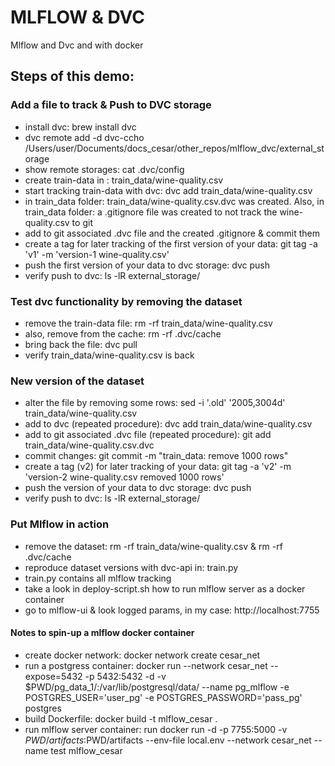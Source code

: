 # MLFLOW & DVC
Mlflow and Dvc and with docker

## Steps of this demo:

### Add a file to track & Push to DVC storage
- install dvc: brew install dvc
- dvc remote add -d dvc-ccho /Users/user/Documents/docs_cesar/other_repos/mlflow_dvc/external_storage
- show remote storages: cat .dvc/config 
- create train-data in : train_data/wine-quality.csv
- start tracking train-data with dvc: dvc add train_data/wine-quality.csv
- in train_data folder: train_data/wine-quality.csv.dvc was created. Also, in train_data folder: a .gitignore file was created to not track the wine-quality.csv to git
- add to git associated .dvc file and the created .gitignore & commit them
- create a tag for later tracking of the first version of your data: git tag -a 'v1' -m 'version-1 wine-quality.csv'
- push the first version of your data to dvc storage: dvc push
- verify push to dvc: ls -lR external_storage/

### Test dvc functionality by removing the dataset
- remove the train-data file: rm -rf train_data/wine-quality.csv
- also, remove from the cache: rm -rf .dvc/cache
- bring back the file: dvc pull
- verify train_data/wine-quality.csv is back

### New version of the dataset
- alter the file by removing some rows: sed -i '.old' '2005,3004d' train_data/wine-quality.csv
- add to dvc (repeated procedure): dvc add train_data/wine-quality.csv
- add to git associated .dvc file (repeated procedure): git add train_data/wine-quality.csv.dvc
- commit changes: git commit -m "train_data: remove 1000 rows"
- create a tag (v2) for later tracking of your data: git tag -a 'v2' -m 'version-2 wine-quality.csv removed 1000 rows'
- push the version of your data to dvc storage: dvc push
- verify push to dvc: ls -lR external_storage/

### Put Mlflow in action
- remove the dataset: rm -rf train_data/wine-quality.csv & rm -rf .dvc/cache
- reproduce dataset versions with dvc-api in: train.py
- train.py contains all mlflow tracking
- take a look in deploy-script.sh how to run mlflow server as a docker container
- go to mlflow-ui & look logged params, in my case: http://localhost:7755

#### Notes to spin-up a mlflow docker container
- create docker network: docker network create cesar_net
- run a postgress container: docker run --network cesar_net --expose=5432 -p 5432:5432 -d -v $PWD/pg_data_1/:/var/lib/postgresql/data/ --name pg_mlflow -e POSTGRES_USER='user_pg' -e POSTGRES_PASSWORD='pass_pg' postgres
- build Dockerfile: docker build -t mlflow_cesar .
- run mlflow server container: run docker run -d -p 7755:5000 -v $PWD/artifacts:$PWD/artifacts --env-file local.env --network cesar_net --name test mlflow_cesar

